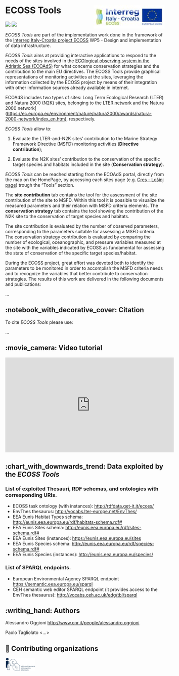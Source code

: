 
<!-- README.md is generated from README.Rmd. Please edit that file -->

# ECOSS Tools <img src='figures/ECOSSlogo_165x165.jpg' align="right" height="75" />

<!-- badges: start -->

<!-- other badges https://github.com/GuangchuangYu/badger -->

[![](https://img.shields.io/github/languages/code-size/oggioniale/ECOSS-parametersDirectives.svg)](https://github.com/oggioniale/ECOSS-parametersDirectives)
[![](https://img.shields.io/github/last-commit/oggioniale/ECOSS-parametersDirectives.svg)](https://github.com/oggioniale/ECOSS-parametersDirectives/commits/master)
<!-- [![](https://img.shields.io/badge/doi-10.1111/2041--210X.12628-blue.svg)](https://doi.org/10.1111/2041-210X.12628) -->
<!-- badges: end -->

*ECOSS Tools* are part of the implementation work done in the framework
of the [Interreg Italy-Croatia project
ECOSS](https://www.italy-croatia.eu/) WP5 - Design and implementation of
data infrastructure.

*ECOSS Tools* aims at providing interactive applications to respond to
the needs of the sites involved in the [ECOlogical observing system in
the Adriatic Sea (ECOAdS)](https://ecoads.eu) for what concerns
conservation strategies and the contribution to the main EU directives.
The ECOSS Tools provide graphical representations of monitoring
activities at the sites, leveraging the information collected by the
ECOSS project by means of their integration with other information
sources already available in internet.

ECOAdS includes two types of sites: Long Term Ecological Research (LTER)
and Natura 2000 (N2K) sites, belonging to the [LTER
network](https://www.lter-europe.net/lter-europe) and the Natura 2000
network\](<https://ec.europa.eu/environment/nature/natura2000/awards/natura-2000-network/index_en.htm>),
respectively.

*ECOSS Tools* allow to:

1.  Evaluate the LTER-and-N2K sites’ contribution to the Marine Strategy
    Framework Directive (MSFD) monitoring activities (**Directive
    contribution**);

2.  Evaluate the N2K sites’ contribution to the conservation of the
    specific target species and habitats included in the site
    (**Conservation strategy**).

*ECOSS Tools* can be reached starting from the ECOAdS portal, directly
from the map on the HomePage, by accessing each sites page (e.g. [Cres -
Lošinj
page](https://ecoads.eu/site/2e6014fe-8f3b-4127-8ab1-405ae1303281/))
trough the “Tools” section.

The **site contribution** tab contains the tool for the assessment of
the site contribution of the site to MSFD. Within this tool it is
possible to visualize the measured parameters and their relation with
MSFD criteria elements. The **conservation strategy** tab contains the
tool showing the contribution of the N2K site to the conservation of
target species and habitats.

The site contribution is evaluated by the number of observed parameters,
corresponding to the parameters suitable for assessing a MSFD criteria.
The conservation strategy contribution is evaluated by comparing the
number of ecological, oceanographic, and pressure variables measured at
the site with the variables indicated by ECOSS as fundamental for
assessing the state of conservation of the specific target
species/habitat.

During the ECOSS project, great effort was devoted both to identify the
parameters to be monitored in order to accomplish the MSFD criteria
needs and to recognize the variables that better contribute to
conservation strategies. The results of this work are delivered in the
following documents and publications:

…

<!-- about the icons https://github.com/ikatyang/emoji-cheat-sheet -->

## :notebook\_with\_decorative\_cover: Citation

To cite *ECOSS Tools* please use:

…

## :movie\_camera: Video tutorial

<div class="vembedr">
<div>
<iframe src="https://www.youtube.com/embed/" width="533" height="300" frameborder="0" allowfullscreen=""></iframe>
</div>
</div>

## :chart\_with\_downwards\_trend: Data exploited by the *ECOSS Tools*

### List of exploited Thesauri, RDF schemas, and ontologies with corresponding URIs.

  - ECOSS task ontology (with instances):
    <http://rdfdata.get-it.it/ecoss/>
  - EnvThes thesaurus: <http://vocabs.lter-europe.net/EnvThes/>
  - EEA Eunis Habitat Types schema:
    <http://eunis.eea.europa.eu/rdf/habitats-schema.rdf#>
  - EEA Eunis Sites schema:
    <http://eunis.eea.europa.eu/rdf/sites-schema.rdf#>
  - EEA Eunis Sites (instances): <https://eunis.eea.europa.eu/sites>
  - EEA Eunis Species schema:
    <http://eunis.eea.europa.eu/rdf/species-schema.rdf#>
  - EEA Eunis Species (instances): <http://eunis.eea.europa.eu/species/>

### List of SPARQL endpoints.

  - European Environmental Agency SPARQL endpoint
    <https://semantic.eea.europa.eu/sparql>
  - CEH semantic web editor SPARQL endpoint (it provides access to the
    EnvThes thesaurus): <http://vocabs.ceh.ac.uk/edg/tbl/sparql>

## :writing\_hand: Authors

Alessandro Oggioni <http://www.cnr.it/people/alessandro.oggioni>

Paolo Tagliolato \<…\>

## :office: Contributing organizations

<a href="http://www.irea.cnr.it/en/"><img src="figures/irea_logo.png" height="40" align="left" /></a>
